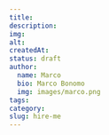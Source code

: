 ```yaml
---
title: 
description: 
img: 
alt: 
createdAt: 
status: draft
author:
  name: Marco
  bio: Marco Bonomo
  img: images/marco.png
tags: 
category: 
slug: hire-me
---
```

